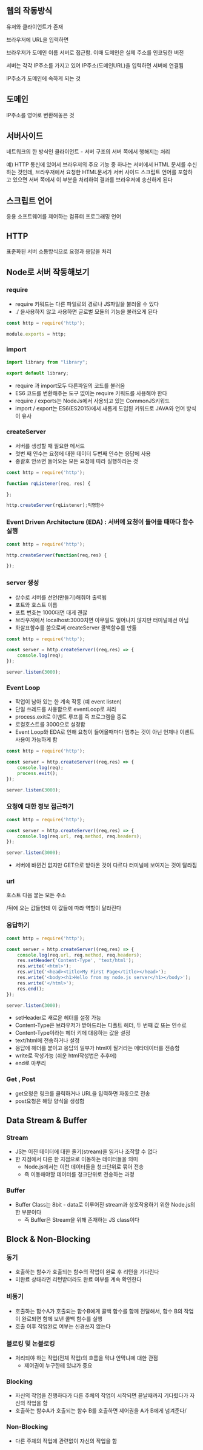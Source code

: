 ## 웹의 작동방식

유저와 클라이언트가 존재

브라우저에 URL을 입력하면

브라우저가 도메인 이름 서버로 접근함. 이때 도메인은 실제 주소를 인코딩한 버전

서버는 각각 IP주소를 가지고 있어 IP주소(도메인URL)을 입력하면 서버에 연결됨

IP주소가 도메인에 속하게 되는 것

## 도메인

IP주소를 영어로 변환해놓은 것

## 서버사이드

네트워크의 한 방식인 클라이언트 - 서버 구조의 서버 쪽에서 행해지는 처리

예) HTTP 통신에 있어서 브라우저의 주요 기능 중 하나는 서버에서 HTML 문서를 수신하는 것인데, 브라우저에서 요청한 HTML문서가 서버 사이드 스크립트 언어를 포함하고 있으면 서버 쪽에서 이 부분을 처리하여 결과를 브라우저에 송신하게 된다

## 스크립트 언어

응용 소프트웨어를 제어하는 컴퓨터 프로그래밍 언어

## HTTP

표준화된 서버 소통방식으로 요청과 응답을 처리

## Node로 서버 작동해보기

### require

- require 키워드는 다른 파일로의 경로나 JS파일을 불러올 수 있다
- ./ 을사용하지 않고 사용하면 글로벌 모듈의 기능을 불러오게 된다

```jsx
const http = require('http');

module.exports = http;
```

### import

```jsx
import library from "library";

export default library;
```

- require 과 import모두 다른파일의 코드를 불러옴
- ES6 코드를 변환해주는 도구 없이는 require 키워드를 사용해야 한다
- require / exports는 NodeJs에서 사용되고 있는 CommonJS키워드
- import / export는 ES6(ES2015)에서 새롭게 도입된 키워드로 JAVA와 언어 방식이 유사

### createServer

- 서버를 생성할 때 필요한 메서드
- 첫번 째 인수는 요청에 대한 데이터 두번째 인수는 응답에 사용
- 중괄호 안쓰면 들어오는 모든 요청에 따라 실행하라는 것

```jsx
const http = require('http');

function rqListener(req, res) {

};

http.createServer(rqListener);익명함수
```

### Event Driven Architecture (EDA) : 서버에 요청이 들어올 때마다 함수 실행

```jsx
const http = require('http');

http.createServer(function(req,res) {

});
```

### server 생성

- 상수로 서버를 선언(만들기)해줘야 출력됨
- 포트와 호스트 이름
- 포트 번호는 1000대면 대게 괜찮
- 브라우저에서 localhost:3000치면 아무일도 일어나지 않지만 터미널에선 아님
- 화살표함수를 씀으로써 createServer 콜백함수를 만듦

```jsx
const http = require('http');

const server = http.createServer((req,res) => {
	console.log(req);
});

server.listen(3000);
```

### Event Loop

- 작업이 남아 있는 한 계속 작동 (예 event listen)
- 단일 쓰레드를 사용함으로 eventLoop로 처리
- process.exit로 이벤트 루프를 즉 프로그램을 종료
- 로컬호스트를 3000으로 설정함
- Event Loop와 EDA로 인해 요청이 들어올때마다 멈추는 것이 아닌 언제나 이벤트 사용이 가능하게 함

```jsx
const http = require('http');

const server = http.createServer((req,res) => {
	console.log(req);
	process.exit();
});

server.listen(3000);
```

### 요청에 대한 정보 접근하기

```jsx
const http = require('http');

const server = http.createServer((req,res) => {
	console.log(req.url, req.method, req.headers);
});

server.listen(3000);
```

- 서버에 바뀐건 없지만 GET으로 받아온 것이 다르다 터미널에 보여지는 것이 달라짐

### url

호스트 다음 붙는 모든 주소

/뒤에 오는 값들인데 이 값들에 따라 역할이 달라진다

### 응답하기

```jsx
const http = require('http');

const server = http.createServer((req,res) => {
	console.log(req.url, req.method, req.headers);
	res.setHeader('Content-Type', 'text/html');
	res.write('<html>');
	res.write('<head><title>My First Page</title></head>');
	res.write('<body><h1>Hello from my node.js server</h1></body>');
	res.write('</html>');
	res.end();
});

server.listen(3000);
```

- setHeader로 새로운 헤더를 설정 가능
- Content-Type은 브라우저가 받아드리는 디폴트 헤더, 두 번째 값 또는 인수로
- Content-Type이라는 헤더 키에 대응하는 값을 설정
- text/html에 전송하거나 설정
- 응답에 헤더를 붙이고 응답의 일부가 html이 될거라는 메타데이터를 전송함
- write로 작성가능 (쉬운 html작성법은 추후에)
- end로 마무리

### Get , Post

- get요청은 링크를 클릭하거나 URL을 입력하면 자동으로 전송
- post요청은 해당 양식을 생성함

## Data Stream & Buffer

### Stream

- JS는 이진 데이터에 대한 줄기(stream)을 읽거나 조작할 수 없다
- 한 지점에서 다른 한 지점으로 이동하는 데이터들을 의미
    - Node.js에서는 이런 데이터들을 청크단위로 묶어 전송
    - 즉 이동해야할 데이터를 청크단위로 전송하는 과정

### Buffer

- Buffer Class는 8bit - data로 이루어진 stream과 상호작용하기 위한 Node.js의 한 부분이다
    - 즉 Buffer은 Stream을 위해 존재하는 JS class이다

## Block & Non-Blocking

### 동기

- 호출하는 함수가 호출되는 함수의 작업이 완료 후 리턴을 기다린다
- 미완료 상태라면 리턴받더라도 완료 여부를 계속 확인한다

### 비동기

- 호출하는 함수A가 호출되는 함수B에게 콜백 함수를 함께 전달해서, 함수 B의 작업이 완료되면 함께 보낸 콜백 함수를 실행
- 호출 이후 작업완료 여부는 신경쓰지 않는다

### 블로킹 및 논블로킹

- 처리되야 하는 작업(전체 작업)의 흐름을 막냐 안막냐에 대한 관점
    - 제어권이 누구한테 있냐가 중요

### Blocking

- 자신의 작업을 진행하다가 다른 주체의 작업이 시작되면 끝날때까지 기다렸다가 자신의 작업을 함
- 호출하는 함수A가 호출되는 함수 B를 호출하면 제어권을 A가 B에게 넘겨준다/

### Non-Blocking

- 다른 주체의 작업에 관련없이 자신의 작업을 함